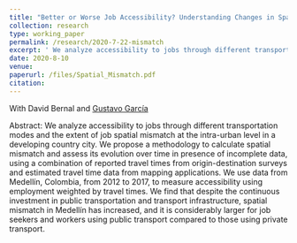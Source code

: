 ```yaml
---
title: "Better or Worse Job Accessibility? Understanding Changes in Spatial Mismatch at the Intra-urban Level in Medellín"
collection: research
type: working_paper
permalink: /research/2020-7-22-mismatch
excerpt: ' We analyze accessibility to jobs through different transportation modes and the extent of job spatial mismatch at the intra-urban level in a developing country city.  We use data from Medellín, Colombia, from 2012 to 2017, to measure accessibility using employment weighted by travel times. We find that despite the continuous investment in public transportation and transport infrastructure, spatial mismatch in Medellín has increased, and it is considerably larger for job seekers and workers using public transport compared to those using private transport.'
date: 2020-8-10
venue: 
paperurl: /files/Spatial_Mismatch.pdf
citation: 
---
```

With David Bernal and [Gustavo García](https://www.eafit.edu.co/docentes-investigadores/Paginas/gustavo-garcia.aspx)

Abstract: We analyze accessibility to jobs through different transportation modes and the extent of job spatial mismatch at the intra-urban level in a developing country city. We propose a methodology to calculate spatial mismatch and assess its evolution over time in presence of incomplete data, using a combination of reported travel times from origin-destination surveys and estimated travel time data from mapping applications. We use data from Medellín, Colombia, from 2012 to 2017, to measure accessibility using employment weighted by travel times. We find that despite the continuous investment in public transportation and transport infrastructure, spatial mismatch in Medellín has increased, and it is considerably larger for job seekers and workers using public transport compared to those using private transport.

